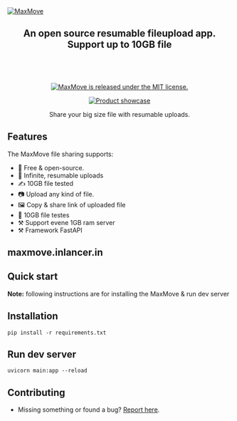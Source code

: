 <a href="https://maxmove.inlancer.in/" target="_blank" rel="noopener">
  <picture> 
    <source media="(prefers-color-scheme: dark)" alt="Excalidraw" srcset="https://maxmove.inlancer.in/static/images/github-movemax.png" />
    <img alt="MaxMove" src="https://maxmove.inlancer.in/static/images/github-movemax.png" />
  </picture>
</a>

 

<div align="center">
  <h2>
    An open source resumable fileupload app. </br>
    Support up to 10GB file </br>
  <br />
  </h2>
</div>

<br />
<p align="center">
  <a href="https://github.com/inlancer/maxmove">
    <img alt="MaxMove is released under the MIT license." src="https://img.shields.io/badge/license-MIT-blue.svg"  />
  </a> 
</p>

<div align="center">
  <figure>
    <a href="https://movemax.inlancer.in" target="_blank" rel="noopener">
      <img src="https://maxmove.inlancer.in/static/images/movemax-demo.png" alt="Product showcase" />
    </a>
    <figcaption>
      <p align="center">
        Share your big size file with resumable uploads.
      </p>
    </figcaption>
  </figure>
</div>

## Features

The MaxMove file sharing supports:

- 💯&nbsp;Free & open-source.
- 🎨&nbsp;Infinite, resumable uploads
- ✍️&nbsp;10GB file tested
- 📷&nbsp;Upload any kind of file.
- 🖼️&nbsp;Copy & share link of uploaded file
- 💾&nbsp;10GB file testes
- ⚒️&nbsp;Support evene 1GB ram server 
- ⚒️&nbsp;Framework FastAPI

## maxmove.inlancer.in 

## Quick start

**Note:** following instructions are for installing the MaxMove & run dev server

## Installation
```
pip install -r requirements.txt
```


## Run dev server
```
uvicorn main:app --reload
```
 
 
## Contributing

- Missing something or found a bug? [Report here](https://github.com/inlancer/maxmove/issues). 

  
  

